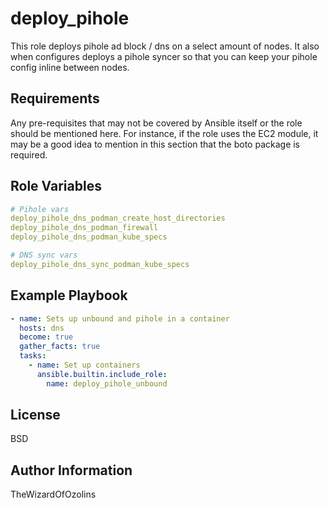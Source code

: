 deploy_pihole
=========

This role deploys pihole ad block / dns on a select amount of nodes. It also when configures deploys a pihole syncer so that you can keep your pihole config inline between nodes.

Requirements
------------

Any pre-requisites that may not be covered by Ansible itself or the role should be mentioned here. For instance, if the role uses the EC2 module, it may be a good idea to mention in this section that the boto package is required.

Role Variables
--------------

```yaml
# Pihole vars
deploy_pihole_dns_podman_create_host_directories
deploy_pihole_dns_podman_firewall
deploy_pihole_dns_podman_kube_specs

# DNS sync vars
deploy_pihole_dns_sync_podman_kube_specs

```

Example Playbook
----------------

```yaml
- name: Sets up unbound and pihole in a container
  hosts: dns
  become: true
  gather_facts: true
  tasks:
    - name: Set up containers
      ansible.builtin.include_role:
        name: deploy_pihole_unbound
```

License
-------

BSD

Author Information
------------------

TheWizardOfOzolins

